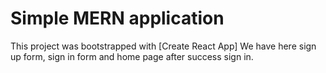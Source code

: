 # Simple MERN application

This project was bootstrapped with [Create React App]
We have here sign up form, sign in form and home page after success sign in.

